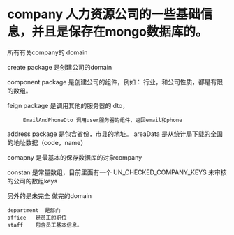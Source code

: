 # company  人力资源公司的一些基础信息，并且是保存在mongo数据库的。


所有有关company的 domain

   create package  是创建公司的domain
   
   component package  是创建公司的组件，例如： 行业，和公司性质，都是有限的数组。
   
   feign package  是调用其他的服务器的 dto，
   
         EmailAndPhoneDto 调用user服务器的组件，返回email和phone
         
   address package 是包含省份，市县的地址。 areaData 是从统计局下载的全国的地址数据（code，name）
   
   
   comapny   是最基本的保存数据库的对象company
   
   constan  是常量数组，目前里面有一个  UN_CHECKED_COMPANY_KEYS 未审核的公司的数组keys
   
   另外的是未完全  做完的domain
   
    department  是部门
    office   是员工的职位
    staff    包含员工基本信息。
   
   